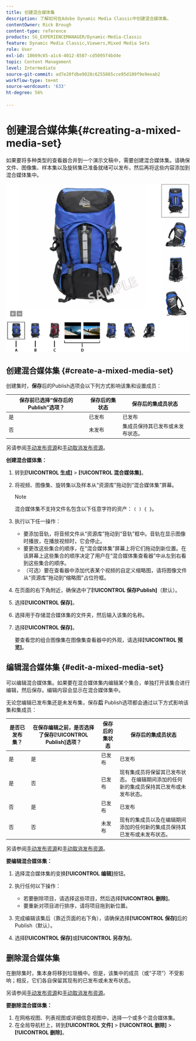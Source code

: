 ```yaml
---
title: 创建混合媒体集
description: 了解如何在Adobe Dynamic Media Classic中创建混合媒体集。
contentOwner: Rick Brough
content-type: reference
products: SG_EXPERIENCEMANAGER/Dynamic-Media-Classic
feature: Dynamic Media Classic,Viewers,Mixed Media Sets
role: User
exl-id: 18669c65-a1c4-4012-8587-cd5095f4bd4e
topic: Content Management
level: Intermediate
source-git-commit: ad7e20fdbe9028c6255865cce95d109f9e9eeab2
workflow-type: tm+mt
source-wordcount: '633'
ht-degree: 56%

---
```


# 创建混合媒体集{#creating-a-mixed-media-set}

如果要将多种类型的查看器合并到一个演示文稿中，需要创建混合媒体集。请确保文件、图像集、样本集以及旋转集已准备就绪可以发布，然后再将这些内容添加到混合媒体集中。

![混合媒体集](/help/using/assets/mm_mixed_media_set.png)

## 创建混合媒体集 {#create-a-mixed-media-set}

创建集时，**保存**&#x200B;后的Publish选项会以下列方式影响该集和设置成员：

| 保存前已选择“保存后的Publish”选项？ | 保存后的集状态 | 保存后的集成员状态 |
| --- | --- | --- |
| 是 | 已发布 | 已发布 |
| 否 | 未发布 | 集成员保持其已发布或未发布状态。 |

另请参阅[手动发布资源](publishing-files.md#manually_publishing_assets)和[手动取消发布资源](publishing-files.md#manually_unpublishing_assets)。

**创建混合媒体集：**

1. 转到&#x200B;**[!UICONTROL 生成]** > **[!UICONTROL 混合媒体集]**。
1. 将视频、图像集、旋转集以及样本从“资源库”拖动到“混合媒体集”屏幕。

   >[!NOTE]
   >
   >混合媒体集不支持文件名包含以下任意字符的资产： `( ) { }`。

1. 执行以下任一操作：

   * 要添加音轨，将音频文件从“资源库”拖动到“音轨”框中。音轨在显示图像时播放，在播放视频时，它会停止。
   * 要更改这些集合的顺序，在“混合媒体集”屏幕上将它们拖动到新位置。在该屏幕上这些集合的顺序决定了用户在“混合媒体集查看器”中从左到右看到这些集合的顺序。
   * （可选）要在查看器中添加代表某个视频的自定义缩略图，请将图像文件从“资源库”拖动到“缩略图”占位符框。

1. 在页面的右下角附近，确保选中了&#x200B;**[!UICONTROL 保存Publish]**（默认）。
1. 选择&#x200B;**[!UICONTROL 保存]**。
1. 选择用于存储混合媒体集的文件夹，然后输入该集的名称。
1. 选择&#x200B;**[!UICONTROL 保存]**。

   要查看您的组合图像集在图像集查看器中的外观，请选择&#x200B;**[!UICONTROL 预览]**。

## 编辑混合媒体集 {#edit-a-mixed-media-set}

可以编辑混合媒体集。如果要在混合媒体集内编辑某个集合，单独打开该集合进行编辑，然后保存。编辑内容会显示在混合媒体集中。

无论您编辑已发布集还是未发布集，保存&#x200B;**后** Publish选项都会通过以下方式影响该集和集成员：

| 是否已发布集？ | 在保存编辑之前，是否选择了保存&#x200B;**[!UICONTROL Publish]**&#x200B;选项？ | 保存后的集状态 | 保存后的集成员状态 |
| --- |--- |--- |--- |
| 是 | 是 | 已发布 | 已发布 |
| 是 | 否 | 已发布 | 现有集成员将保留其已发布状态。 在编辑期间添加的任何新的集成员保持其已发布或未发布状态。 |
| 否 | 是 | 已发布 | 已发布 |
| 否 | 否 | 未发布 | 现有的集成员以及在编辑期间添加的任何新的集成员保持其已发布或未发布状态。 |

另请参阅[手动发布资源](publishing-files.md#manually_publishing_assets)和[手动取消发布资源](publishing-files.md#manually_unpublishing_assets)。

**要编辑混合媒体集：**

1. 选择混合媒体集的变换&#x200B;**[!UICONTROL 编辑]**&#x200B;按钮。
1. 执行任何以下操作：

   * 若要删除项目，请选择这些项目，然后选择&#x200B;**[!UICONTROL 删除]**。
   * 要重新对项目进行排序，请将项目拖到新位置。

1. 完成编辑该集后（靠近页面的右下角），请确保选择&#x200B;**[!UICONTROL 保存]**&#x200B;后的Publish（默认）。
1. 选择&#x200B;**[!UICONTROL 保存]**&#x200B;或&#x200B;**[!UICONTROL 另存为]**。

## 删除混合媒体集

在删除集时，集本身将移到垃圾桶中。但是，该集中的成员（或“子项”）不受影响；相反，它们各自保留其现有的已发布或未发布状态。

另请参阅[手动发布资源](publishing-files.md#manually_publishing_assets)和[手动取消发布资源](publishing-files.md#manually_unpublishing_assets)。

**要删除混合媒体集：**

1. 在网格视图、列表视图或详细信息视图中，选择一个或多个混合媒体集。
1. 在全局导航栏上，转到&#x200B;**[!UICONTROL 文件]** > **[!UICONTROL 删除]** > **[!UICONTROL 删除]**。
